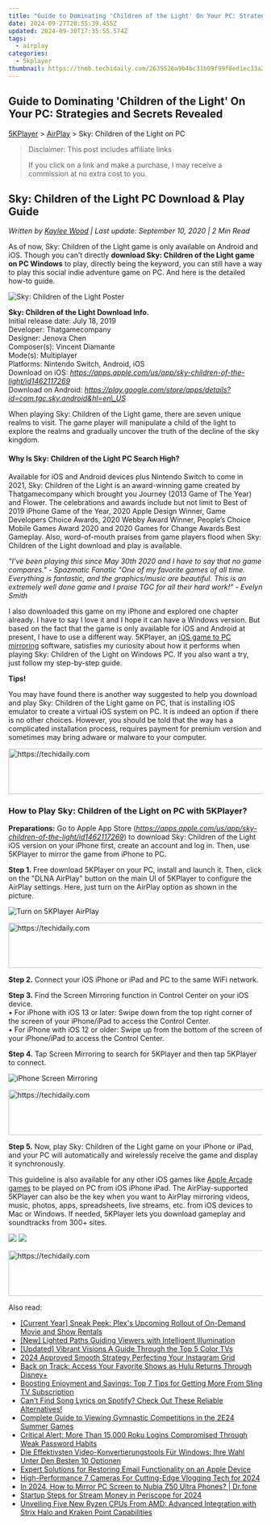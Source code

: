 ```yaml
---
title: "Guide to Dominating 'Children of the Light' On Your PC: Strategies and Secrets Revealed"
date: 2024-09-27T20:55:39.455Z
updated: 2024-09-30T17:35:55.574Z
tags:
  - airplay
categories:
  - 5kplayer
thumbnail: https://thmb.techidaily.com/2635526a9b4bc31b09f99f8ed1ec33a28f3bd1734d6693f161ca45fe2a6deac2.jpg
---
```


## Guide to Dominating 'Children of the Light' On Your PC: Strategies and Secrets Revealed

[5KPlayer](https://tools.techidaily.com/5kplayer/products/) \> [AirPlay](https://tools.techidaily.com/5kplayer/airplay/) \> Sky: Children of the Light on PC

>  Disclaimer: This post includes affiliate links
>
>  If you click on a link and make a purchase, I may receive a commission at no extra cost to you.
>

## Sky: Children of the Light PC Download & Play Guide

 _Written by [Kaylee Wood](https://www.quora.com/profile/Amanda-Hu-21) | Last update: September 10, 2020 | 2 Min Read_

As of now, Sky: Children of the Light game is only available on Android and iOS. Though you can’t directly **download Sky: Children of the Light game on PC Windows** to play, directly being the keyword, you can still have a way to play this social indie adventure game on PC. And here is the detailed how-to guide.

![Sky: Children of the Light Poster](https://www.5kplayer.com/airplay/img/sky-children-of-the-light-poster.jpg) 

**Sky: Children of the Light Download Info.**  
 Initial release date: July 18, 2019  
 Developer: Thatgamecompany  
 Designer: Jenova Chen  
 Composer(s): Vincent Diamante  
 Mode(s): Multiplayer  
 Platforms: Nintendo Switch, Android, iOS  
 Download on iOS: _https://apps.apple.com/us/app/sky-children-of-the-light/id1462117269_  
 Download on Android: _https://play.google.com/store/apps/details?id=com.tgc.sky.android&hl=en\_US_ 

When playing Sky: Children of the Light game, there are seven unique realms to visit. The game player will manipulate a child of the light to explore the realms and gradually uncover the truth of the decline of the sky kingdom.

#### **Why Is Sky: Children of the Light PC Search High?**

Available for iOS and Android devices plus Nintendo Switch to come in 2021, Sky: Children of the Light is an award-winning game created by Thatgamecompany which brought you Journey (2013 Game of The Year) and Flower. The celebrations and awards include but not limit to Best of 2019 iPhone Game of the Year, 2020 Apple Design Winner, Game Developers Choice Awards, 2020 Webby Award Winner, People’s Choice Mobile Games Award 2020 and 2020 Games for Change Awards Best Gameplay. Also, word-of-mouth praises from game players flood when Sky: Children of the Light download and play is available.

_"I've been playing this since May 30th 2020 and I have to say that no game compares." - Spazmatic Fanatic_ 
 _"One of my favorite games of all time. Everything is fantastic, and the graphics/music are beautiful. This is an extremely well done game and I praise TGC for all their hard work!" - Evelyn Smith_

I also downloaded this game on my iPhone and explored one chapter already. I have to say I love it and I hope it can have a Windows version. But based on the fact that the game is only available for iOS and Android at present, I have to use a different way. 5KPlayer, an [iOS game to PC mirroring](https://tools.techidaily.com/5kplayer/airplay/) software, satisfies my curiosity about how it performs when playing Sky: Children of the Light on Windows PC. If you also want a try, just follow my step-by-step guide.

**Tips!**

You may have found there is another way suggested to help you download and play Sky: Children of the Light game on PC, that is installing iOS emulator to create a virtual iOS system on PC. It is indeed an option if there is no other choices. However, you should be told that the way has a complicated installation process, requires payment for premium version and sometimes may bring adware or malware to your computer.

<!-- affiliate ads begin -->
<a href="https://appsumo.8odi.net/c/5597632/2094419/7443" target="_top" id="2094419">
  <img src="//a.impactradius-go.com/display-ad/7443-2094419" border="0" alt="https://techidaily.com" width="728" height="90"/>
</a>
<img height="0" width="0" src="https://appsumo.8odi.net/i/5597632/2094419/7443" style="position:absolute;visibility:hidden;" border="0" />
<!-- affiliate ads end -->

### How to Play Sky: Children of the Light on PC with 5KPlayer?

**Preparations:** Go to Apple App Store (_https://apps.apple.com/us/app/sky-children-of-the-light/id1462117269_) to download Sky: Children of the Light iOS version on your iPhone first, create an account and log in. Then, use 5KPlayer to mirror the game from iPhone to PC.

**Step 1.** Free download 5KPlayer on your PC, install and launch it. Then, click on the "DLNA AirPlay" button on the main UI of 5KPlayer to configure the AirPlay settings. Here, just turn on the AirPlay option as shown in the picture.

![Turn on 5KPlayer AirPlay](https://www.5kplayer.com/airplay/img/turn-on-airplay-5kplayer.jpg) 

<!-- affiliate ads begin -->
<a href="https://aligracehair.sjv.io/c/5597632/1880960/19272" target="_top" id="1880960">
  <img src="//a.impactradius-go.com/display-ad/19272-1880960" border="0" alt="https://techidaily.com" width="728" height="90"/>
</a>
<img height="0" width="0" src="https://aligracehair.sjv.io/i/5597632/1880960/19272" style="position:absolute;visibility:hidden;" border="0" />
<!-- affiliate ads end -->

**Step 2.** Connect your iOS iPhone or iPad and PC to the same WiFi network.

**Step 3.** Find the Screen Mirroring function in Control Center on your iOS device.  
 • For iPhone with iOS 13 or later: Swipe down from the top right corner of the screen of your iPhone/iPad to access the Control Center.  
 • For iPhone with iOS 12 or older: Swipe up from the bottom of the screen of your iPhone/iPad to access the Control Center.

**Step 4.** Tap Screen Mirroring to search for 5KPlayer and then tap 5KPlayer to connect.

![iPhone Screen Mirroring](https://www.5kplayer.com/airplay/img/iphone-screen-mirroring.jpg) 

<!-- affiliate ads begin -->
<a href="https://ephamedtechinc.pxf.io/c/5597632/2137218/26400" target="_top" id="2137218">
  <img src="//a.impactradius-go.com/display-ad/26400-2137218" border="0" alt="https://techidaily.com" width="728" height="90"/>
</a>
<img height="0" width="0" src="https://ephamedtechinc.pxf.io/i/5597632/2137218/26400" style="position:absolute;visibility:hidden;" border="0" />
<!-- affiliate ads end -->

**Step 5\.** Now, play Sky: Children of the Light game on your iPhone or iPad, and your PC will automatically and wirelessly receive the game and display it synchronously.

This guideline is also available for any other iOS games like [Apple Arcade games](https://tools.techidaily.com/5kplayer/airplay/) to be played on PC from iOS iPhone iPad. The AirPlay-supported 5KPlayer can also be the key when you want to AirPlay mirroring videos, music, photos, apps, spreadsheets, live streams, etc. from iOS devices to Mac or Windows. If needed, 5KPlayer lets you download gameplay and soundtracks from 300+ sites.

[![](https://www.5kplayer.com/airplay/../button/freedownwhitewin.png)](https://tools.techidaily.com/5kplayer/products/) [![](https://www.5kplayer.com/airplay/../button/freedownbackmac.png)](https://tools.techidaily.com/5kplayer/products/)

<!-- affiliate ads begin -->
<a href="https://appsumo.8odi.net/c/5597632/2118314/7443" target="_top" id="2118314">
  <img src="//a.impactradius-go.com/display-ad/7443-2118314" border="0" alt="https://techidaily.com" width="728" height="90"/>
</a>
<img height="0" width="0" src="https://appsumo.8odi.net/i/5597632/2118314/7443" style="position:absolute;visibility:hidden;" border="0" />
<!-- affiliate ads end -->

<ins class="adsbygoogle"
     style="display:block"
     data-ad-format="autorelaxed"
     data-ad-client="ca-pub-7571918770474297"
     data-ad-slot="1223367746"></ins>

<ins class="adsbygoogle"
     style="display:block"
     data-ad-client="ca-pub-7571918770474297"
     data-ad-slot="8358498916"
     data-ad-format="auto"
     data-full-width-responsive="true"></ins>

<span class="atpl-alsoreadstyle">Also read:</span>
<div><ul>
<li><a href="https://media-tips.techidaily.com/current-year-sneak-peek-plexs-upcoming-rollout-of-on-demand-movie-and-show-rentals/"><u>[Current Year] Sneak Peek: Plex's Upcoming Rollout of On-Demand Movie and Show Rentals</u></a></li>
<li><a href="https://fox-glue.techidaily.com/new-lighted-paths-guiding-viewers-with-intelligent-illumination/"><u>[New] Lighted Paths Guiding Viewers with Intelligent Illumination</u></a></li>
<li><a href="https://fox-helps.techidaily.com/updated-vibrant-visions-a-guide-through-the-top-5-color-tvs/"><u>[Updated] Vibrant Visions A Guide Through the Top 5 Color TVs</u></a></li>
<li><a href="https://extra-approaches.techidaily.com/2024-approved-smooth-strategy-perfecting-your-instagram-grid/"><u>2024 Approved Smooth Strategy Perfecting Your Instagram Grid</u></a></li>
<li><a href="https://media-tips.techidaily.com/back-on-track-access-your-favorite-shows-as-hulu-returns-through-disneyplus/"><u>Back on Track: Access Your Favorite Shows as Hulu Returns Through Disney+</u></a></li>
<li><a href="https://media-tips.techidaily.com/boosting-enjoyment-and-savings-top-7-tips-for-getting-more-from-sling-tv-subscription/"><u>Boosting Enjoyment and Savings: Top 7 Tips for Getting More From Sling TV Subscription</u></a></li>
<li><a href="https://media-tips.techidaily.com/cant-find-song-lyrics-on-spotify-check-out-these-reliable-alternatives/"><u>Can't Find Song Lyrics on Spotify? Check Out These Reliable Alternatives!</u></a></li>
<li><a href="https://media-tips.techidaily.com/complete-guide-to-viewing-gymnastic-competitions-in-the-2e24-summer-games/"><u>Complete Guide to Viewing Gymnastic Competitions in the 2E24 Summer Games</u></a></li>
<li><a href="https://media-tips.techidaily.com/critical-alert-more-than-15000-roku-logins-compromised-through-weak-password-habits/"><u>Critical Alert: More Than 15,000 Roku Logins Compromised Through Weak Password Habits</u></a></li>
<li><a href="https://vp-tips.techidaily.com/die-effektivsten-video-konvertierungstools-fur-windows-ihre-wahl-unter-den-besten-10-optionen/"><u>Die Effektivsten Video-Konvertierungstools Für Windows: Ihre Wahl Unter Den Besten 10 Optionen</u></a></li>
<li><a href="https://tech-renaissance.techidaily.com/expert-solutions-for-restoring-email-functionality-on-an-apple-device/"><u>Expert Solutions for Restoring Email Functionality on an Apple Device</u></a></li>
<li><a href="https://youtube-zero.techidaily.com/performance-7-cameras-for-cutting-edge-vlogging-tech-for-2024/"><u>High-Performance 7 Cameras For Cutting-Edge Vlogging Tech for 2024</u></a></li>
<li><a href="https://screen-mirror.techidaily.com/in-2024-how-to-mirror-pc-screen-to-nubia-z50-ultra-phones-drfone-by-drfone-android/"><u>In 2024, How to Mirror PC Screen to Nubia Z50 Ultra Phones? | Dr.fone</u></a></li>
<li><a href="https://fox-boxes.techidaily.com/startup-steps-for-stream-money-in-periscope-for-2024/"><u>Startup Steps for Stream Money in Periscope for 2024</u></a></li>
<li><a href="https://hardware-help.techidaily.com/unveiling-five-new-ryzen-cpus-from-amd-advanced-integration-with-strix-halo-and-kraken-point-capabilities/"><u>Unveiling Five New Ryzen CPUs From AMD: Advanced Integration with Strix Halo and Kraken Point Capabilities</u></a></li>
</ul></div>

